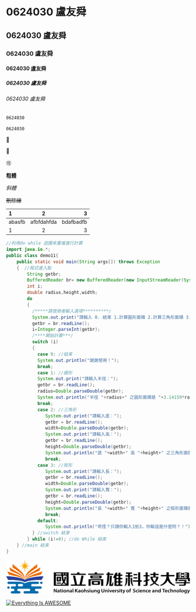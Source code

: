 # 0624030 盧友舜

## 0624030 盧友舜

### 0624030 盧友舜

#### 0624030 盧友舜

##### 0624030 盧友舜

###### 0624030 盧友舜

`0624030`

```
0624030
```
:snake:

:chicken:

:accept:

**粗體**

*斜體*

~~刪除線~~

| 1 | 2 | 3 |
| :----- | :-----: | -----: |
| abasfb | afbfdahfda | bdafbadfb |
| 1 | 2 | 3 |

```java
//利用do while 迴圈來重複進行計算
import java.io.*;
public class demo11{  
	public static void main(String args[]) throws Exception
	{  //程式進入點
		String getbr;
		BufferedReader br= new BufferedReader(new InputStreamReader(System.in));
		int i;
		double radius,height,width;
		do
		{
		  /*****請使用者輸入選項**********/
		  System.out.print("請輸入 0. 結束 1.計算圓形面積 2.計算三角形面積 3.矩形面積：");
		  getbr = br.readLine();
		  i=Integer.parseInt(getbr);
		  /****開始計算***/
		  switch (i)
		  {
		    case 0: //結束
			System.out.println("謝謝使用！");
			break;
		    case 1: //圓形
		   	System.out.print("請輸入半徑：");
			getbr = br.readLine();
			radius=Double.parseDouble(getbr);
			System.out.println("半徑 "+radius+" 之圓形面積是 "+3.14159*radius*radius);
			break;
		    case 2: //三角形
			   System.out.print("請輸入底：");
			   getbr = br.readLine();
			   width=Double.parseDouble(getbr);
			   System.out.print("請輸入高：");
			   getbr = br.readLine();
			   height=Double.parseDouble(getbr);
			   System.out.println("底 "+width+" 高 "+height+" 之三角形面積是"+width*height/2);
			   break;
		    case 3: //矩形
			   System.out.print("請輸入長：");
			   getbr = br.readLine();
			   width=Double.parseDouble(getbr);
			   System.out.print("請輸入寬：");
			   getbr = br.readLine();
			   height=Double.parseDouble(getbr);
			   System.out.println("長 "+width+" 寬 "+height+" 之矩形面積是"+width*height);
			   break;
		    default:
			   System.out.println("奇怪？只請你輸入1到3，你輸這是什麼阿？！");
		  } //switch 結束
		} while (i!=0); //do While 結束
	} //main 結束
}
```

![NKFUST](nkust.png "第一科大")

[![Everything Is AWESOME](https://img.youtube.com/vi/StTqXEQ2l-Y/0.jpg)](https://www.youtube.com/watch?v=StTqXEQ2l-Y "Everything Is AWESOME")


